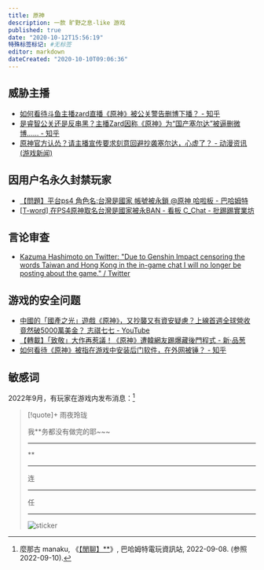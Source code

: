 ```yaml
---
title: 原神
description: 一款 旷野之息-like 游戏
published: true
date: "2020-10-12T15:56:19"
特殊标签标记: #无标签
editor: markdown
dateCreated: "2020-10-10T09:06:36"
---
```


## 威胁主播

+   [如何看待斗鱼主播zard直播《原神》被公关警告删博下播？ - 知乎](https://web.archive.org/web/20201001092758/https://www.zhihu.com/question/380720543)
+   [是睿智公关还是反串黑？主播Zard因称《原神》为“国产塞尔达”被逼删微博…… - 知乎](https://archive.is/5k0Jn)
+   [原神官方认怂？请主播宣传要求刻意回避抄袭塞尔达，心虚了？ - 动漫资讯(游戏新闻)](https://web.archive.org/web/20201001093715/http://www.wanjiaxia.com/new/eb6315a32d744a4d83a662689c251a90)

## 因用户名永久封禁玩家

+   [【問題】平台ps4 角色名:台灣是國家 帳號被永鎖 @原神 哈啦板 - 巴哈姆特](https://web.archive.org/web/20201007034515/https://forum.gamer.com.tw/C.php?bsn=36730&snA=2609)
+   [[T-word] 在PS4原神取名台灣是國家被永BAN - 看板 C_Chat - 批踢踢實業坊](https://web.archive.org/web/20201007012225/https://www.ptt.cc/bbs/C_Chat/M.1601957077.A.CD1.html)

## 言论审查

+  [Kazuma Hashimoto on Twitter: "Due to Genshin Impact censoring the words Taiwan and Hong Kong in the in-game chat I will no longer be posting about the game." / Twitter](https://archive.is/K4Gll)

## 游戏的安全问题

+   [中國的「國產之光」遊戲《原神》，又抄襲又有資安疑慮？上線首週全球營收竟然破5000萬美金？ 志祺七七 - YouTube](https://archive.is/NGuAa "https://www.youtube.com/watch?v=gcPt6F_-61M")
+   [【轉載】「致敬」大作再惹議！《原神》遭韓網友踢爆藏後門程式 - 新·品葱](https://web.archive.org/web/20201012025427/https://pincong.rocks/article/24562)
+   [如何看待《原神》被指在游戏中安装后门软件，在外网被锤？ - 知乎](https://web.archive.org/web/20201001010455/https://www.zhihu.com/question/423392474)

## 敏感词

2022年9月，有玩家在游戏内发布消息：[^7329192]

[^7329192]: 麼那古 manaku, 《[【閒聊】\*\*](https://forum.gamer.com.tw/C.php?page=1&bsn=60076&snA=7329192)》, 巴哈姆特電玩資訊站, 2022-09-08. (参照 2022-09-10).

> [!quote]+ 雨夜玲珑
>
> 我\*\*务都没有做完的耶\~\~\~
>
> ---
>
> \*\*
>
> ---
>
> 连
>
> ---
>
> 任
>
> ---
>
> ![sticker](https://s3.tebi.io/ggame/game/原神/sticker.webp)
